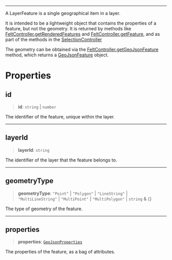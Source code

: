 ***

A LayerFeature is a single geographical item in a layer.

It is intended to be a lightweight object that contains the properties of a
feature, but not the geometry. It is returned by methods like
[FeltController.getRenderedFeatures](LayersController.md#getrenderedfeatures) and [FeltController.getFeature](LayersController.md#getfeature),
and as part of the methods in the [SelectionController](../Selection/SelectionController.md)

The geometry can be obtained via the [FeltController.getGeoJsonFeature](LayersController.md#getgeojsonfeature)
method, which returns a [GeoJsonFeature](../Shared/GeoJsonFeature.md) object.

# Properties

## id

> **id**: `string` | `number`

The identifier of the feature, unique within the layer.

***

## layerId

> **layerId**: `string`

The identifier of the layer that the feature belongs to.

***

## geometryType

> **geometryType**: `"Point"` | `"Polygon"` | `"LineString"` | `"MultiLineString"` | `"MultiPoint"` | `"MultiPolygon"` | `string` & \{}

The type of geometry of the feature.

***

## properties

> **properties**: [`GeoJsonProperties`](../Shared/GeoJsonProperties.md)

The properties of the feature, as a bag of attributes.
